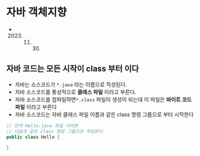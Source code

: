 # 자바 객체지향
* 2023. 11. 30.

## 자바 코드는 모든 시작이 **class** 부터 이다
* 자바는 소스코드가 `*.java` 라는 이름으로 작성된다.
* 자바 소스코드를 통상적으로 **클래스 파일** 이라고 부른다.
* 자바 소스코드를 컴파일하면`*.class` 파일이 생성이 되는데 이 파일은 **바이트 코드 파일** 이라고 부른다
* 자바 소스코드는 자바 클래스 파일 이름과 같은 class 명령 그룹으로 부터 시작한다
```java
// 만약 Hello.java 파일 이라면 
// 다음과 같은 class 명령 그룹으로 작성된다
public class Hello {

}
```